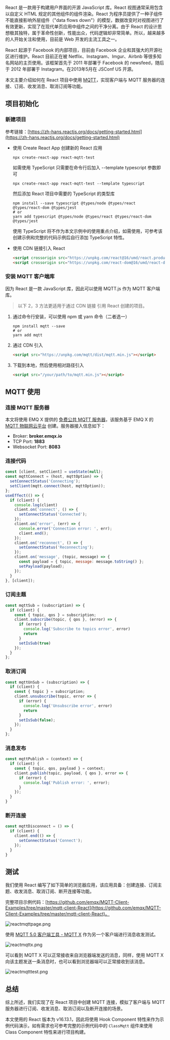 React 是一款用于构建用户界面的开源 JavaScript 库。React 视图通常采用包含以自定义 HTML 规定的其他组件的组件渲染。React 为程序员提供了一种子组件不能直接影响外层组件（"data flows down"）的模型，数据改变时对视图进行了有效更新，实现了在现代单页应用中组件之间的干净分离。由于 React 的设计思想极其独特，属于革命性创新，性能出众，代码逻辑却非常简单。所以，越来越多的人开始关注和使用，目前是 Web 开发的主流工具之一。

React 起源于 Facebook 的内部项目，目前由 Facebook 企业和其强大的开源社区进行维护。React 目前正在被 Netflix、Instagram、Imgur、Airbnb 等很多知名网站的主页使用。该框架首先于 2011 年部署于 Facebook 的 newsfeed，随后于 2012 年部署于 Instagram。在2013年5月在 JSConf US 开源。

本文主要介绍如何在 React 项目中使用 [MQTT](https://www.emqx.com/zh/mqtt)，实现客户端与 MQTT 服务器的连接、订阅、收发消息、取消订阅等功能。



## 项目初始化

### 新建项目

参考链接：[https://zh-hans.reactjs.org/docs/getting-started.html](https://zh-hans.reactjs.org/docs/getting-started.html)

- 使用 Create React App 创建新的 React 应用

  ```shell
  npx create-react-app react-mqtt-test
  ```

  如需使用 TypeScript 只需要在命令行后加入 --template typescript 参数即可

  ```shell
  npx create-react-app react-mqtt-test --template typescript
  ```

  然后添加 React 项目中需要的 TypeScript 的类型库

  ```shell
  npm install --save typescript @types/node @types/react @types/react-dom @types/jest
  # or
  yarn add typescript @types/node @types/react @types/react-dom @types/jest
  ```

  使用 TypeScript 将不作为本文示例中的使用重点介绍，如需使用，可参考该创建示例和完整的代码示例后自行添加 TypeScript 特性。

- 使用 CDN 链接引入 React

  ```html
  <script crossorigin src="https://unpkg.com/react@16/umd/react.production.min.js"></script>
  <script crossorigin src="https://unpkg.com/react-dom@16/umd/react-dom.production.min.js"></script>
  ```

### 安装 MQTT 客户端库

因为 React 是一款 JavaScript 库，因此可以使用 MQTT.js 作为 MQTT 客户端库。

> 以下 2，3 方法更适用于通过 CDN 链接 引用 React 创建的项目。

1. 通过命令行安装，可以使用 npm 或 yarn 命令（二者选一）

   ```shell
   npm install mqtt --save
   # or
   yarn add mqtt
   ```

2. 通过 CDN 引入

   ```html
   <script src="https://unpkg.com/mqtt/dist/mqtt.min.js"></script>
   ```

3. 下载到本地，然后使用相对路径引入

   ```html
   <script src="/your/path/to/mqtt.min.js"></script>
   ```



## MQTT 使用

### 连接 MQTT 服务器

本文将使用 EMQ X 提供的 [免费公共 MQTT 服务器](https://www.emqx.com/zh/mqtt/public-mqtt5-broker)，该服务基于 EMQ X 的 [MQTT 物联网云平台](https://www.emqx.com/en/cloud) 创建。服务器接入信息如下：

- Broker: **broker.emqx.io**
- TCP Port: **1883**
- Websocket Port: **8083**

### 连接代码

```javascript
const [client, setClient] = useState(null);
const mqttConnect = (host, mqttOption) => {
  setConnectStatus('Connecting');
  setClient(mqtt.connect(host, mqttOption));
};
useEffect(() => {
  if (client) {
    console.log(client)
    client.on('connect', () => {
      setConnectStatus('Connected');
    });
    client.on('error', (err) => {
      console.error('Connection error: ', err);
      client.end();
    });
    client.on('reconnect', () => {
      setConnectStatus('Reconnecting');
    });
    client.on('message', (topic, message) => {
      const payload = { topic, message: message.toString() };
      setPayload(payload);
    });
  }
}, [client]);
```

### 订阅主题

```javascript
const mqttSub = (subscription) => {
  if (client) {
    const { topic, qos } = subscription;
    client.subscribe(topic, { qos }, (error) => {
      if (error) {
        console.log('Subscribe to topics error', error)
        return
      }
      setIsSub(true)
    });
  }
};
```

### 取消订阅

```javascript
const mqttUnSub = (subscription) => {
  if (client) {
    const { topic } = subscription;
    client.unsubscribe(topic, error => {
      if (error) {
        console.log('Unsubscribe error', error)
        return
      }
      setIsSub(false);
    });
  }
};
```

### 消息发布

```javascript
const mqttPublish = (context) => {
  if (client) {
    const { topic, qos, payload } = context;
    client.publish(topic, payload, { qos }, error => {
      if (error) {
        console.log('Publish error: ', error);
      }
    });
  }
}
```

### 断开连接

```javascript
const mqttDisconnect = () => {
  if (client) {
    client.end(() => {
      setConnectStatus('Connect');
    });
  }
}
```

## 测试

我们使用 React 编写了如下简单的浏览器应用，该应用具备：创建连接、订阅主题、收发消息、取消订阅、断开连接等功能。

完整项目示例代码：[https://github.com/emqx/MQTT-Client-Examples/tree/master/mqtt-client-React](https://github.com/emqx/MQTT-Client-Examples/tree/master/mqtt-client-React)。

![reactmqttpage.png](https://static.emqx.net/images/d1c51195c056f3b4afb267edaeb217f0.png)

使用 [MQTT 5.0 客户端工具 - MQTT X](https://mqttx.app/zh) 作为另一个客户端进行消息收发测试。

![reactmqttx.png](https://static.emqx.net/images/621ba9544ea69f9ee7b24203846d0409.png)

可以看到 MQTT X 可以正常接收来自浏览器端发送的消息，同样，使用 MQTT X 向该主题发送一条消息时，也可以看到浏览器端可以正常接收到该消息。

![reactmqtttest.png](https://static.emqx.net/images/da008ae3544a83a3efa78266190ea364.png)



## 总结

综上所述，我们实现了在 React 项目中创建 MQTT 连接，模拟了客户端与 MQTT 服务器进行订阅、收发消息、取消订阅以及断开连接的场景。

本文使用的 React 版本为 v16.13.1，因此将使用 Hook Component 特性来作为示例代码演示，如有需求也可参考完整的示例代码中的 `ClassMqtt` 组件来使用 Class Component 特性来进行项目构建。
